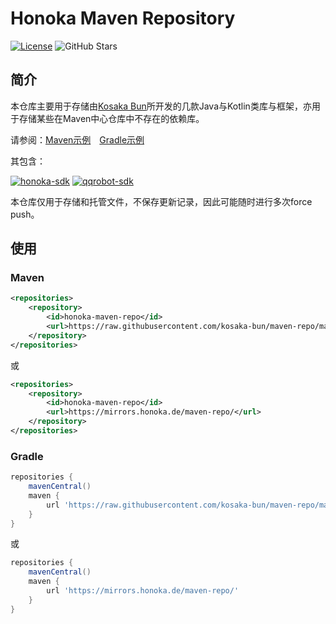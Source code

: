 # Honoka Maven Repository
[![License](https://img.shields.io/github/license/kosaka-bun/maven-repo?label=License&color=blue&logo=Github)](./LICENSE)
![GitHub Stars](https://img.shields.io/github/stars/kosaka-bun/maven-repo?label=Stars&logo=GitHub)

## 简介
本仓库主要用于存储由[Kosaka Bun](https://github.com/kosaka-bun)所开发的几款Java与Kotlin类库与框架，亦用于存储某些在Maven中心仓库中不存在的依赖库。

请参阅：[Maven示例](./example/maven)&emsp;[Gradle示例](./example/gradle)

其包含：

[![honoka-sdk](https://github-readme-stats.vercel.app/api/pin/?username=kosaka-bun&repo=honoka-sdk)](https://github.com/kosaka-bun/honoka-sdk)
[![qqrobot-sdk](https://github-readme-stats.vercel.app/api/pin/?username=kosaka-bun&repo=qqrobot-sdk)](https://github.com/kosaka-bun/qqrobot-sdk)

本仓库仅用于存储和托管文件，不保存更新记录，因此可能随时进行多次force push。

## 使用
### Maven
```xml
<repositories>
    <repository>
        <id>honoka-maven-repo</id>
        <url>https://raw.githubusercontent.com/kosaka-bun/maven-repo/master/repository/</url>
    </repository>
</repositories>
```
或
```xml
<repositories>
    <repository>
        <id>honoka-maven-repo</id>
        <url>https://mirrors.honoka.de/maven-repo/</url>
    </repository>
</repositories>
```

### Gradle
```groovy
repositories {
    mavenCentral()
    maven {
        url 'https://raw.githubusercontent.com/kosaka-bun/maven-repo/master/repository/'
    }
}
```
或
```groovy
repositories {
    mavenCentral()
    maven {
        url 'https://mirrors.honoka.de/maven-repo/'
    }
}
```
